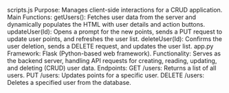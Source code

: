 scripts.js Purpose: Manages client-side interactions for a CRUD application. Main Functions: getUsers(): Fetches user data from the server and dynamically populates the HTML with user details and action buttons. updateUser(Id): Opens a prompt for the new points, sends a PUT request to update user points, and refreshes the user list. deleteUser(Id): Confirms the user deletion, sends a DELETE request, and updates the user list. app.py Framework: Flask (Python-based web framework). Functionality: Serves as the backend server, handling API requests for creating, reading, updating, and deleting (CRUD) user data. Endpoints: GET /users: Returns a list of all users. PUT /users: Updates points for a specific user. DELETE /users: Deletes a specified user from the database.
